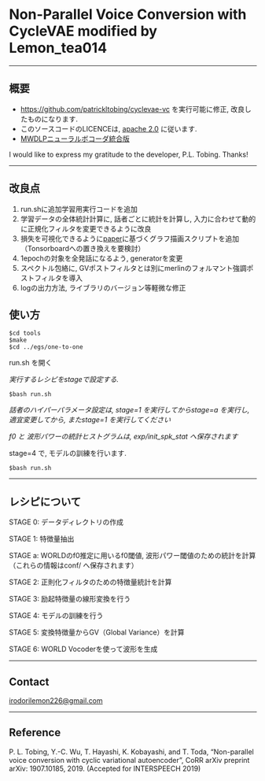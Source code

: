 # Non-Parallel Voice Conversion with CycleVAE modified by Lemon_tea014


----
## 概要
* https://github.com/patrickltobing/cyclevae-vc を実行可能に修正, 改良したものになります.
* このソースコードのLICENCEは, [apache 2.0](https://www.apache.org/licenses/LICENSE-2.0) に従います.
* [MWDLPニューラルボコーダ統合版](https://github.com/patrickltobing/cyclevae-vc-neuralvoco)
  
I would like to express my gratitude to the developer, P.L. Tobing.
Thanks!

----
## 改良点
1. run.shに追加学習用実行コードを追加
2. 学習データの全体統計計算に, 話者ごとに統計を計算し, 入力に合わせて動的に正規化フィルタを変更できるように改良
3. 損失を可視化できるように[paper](https://arxiv.org/pdf/1907.10185)に基づくグラフ描画スクリプトを追加（Tonsorboardへの置き換えを要検討）
4. 1epochの対象を全発話になるよう, generatorを変更
5. スペクトル包絡に, GVポストフィルタとは別にmerlinのフォルマント強調ポストフィルタを導入
6. logの出力方法, ライブラリのバージョン等軽微な修正

## 使い方
    $cd tools
    $make
    $cd ../egs/one-to-one

run.sh を開く

*実行するレシピをstageで設定する.*

    $bash run.sh

*話者のハイパーパラメータ設定は, stage=1 を実行してからstage=a を実行し, 適宜変更してから, またstage=1 を実行してください*

*f0 と 波形パワーの統計ヒストグラムは, exp/init\_spk\_stat へ保存されます*

stage=4 で, モデルの訓練を行います.

    $bash run.sh


----
## レシピについて
STAGE 0: データディレクトリの作成

STAGE 1: 特徴量抽出

STAGE a: WORLDのf0推定に用いるf0閾値, 波形パワー閾値のための統計を計算 （これらの情報はconf/ へ保存されます）

STAGE 2: 正則化フィルタのための特徴量統計を計算

STAGE 3: 励起特徴量の線形変換を行う

STAGE 4: モデルの訓練を行う

STAGE 5: 変換特徴量からGV（Global Variance）を計算

STAGE 6: WORLD Vocoderを使って波形を生成


----
## Contact

irodorilemon226@gmail.com 

----
## Reference
P. L. Tobing, Y.-C. Wu, T. Hayashi, K. Kobayashi, and T. Toda, “Non-parallel voice conversion with cyclic
variational autoencoder”, CoRR arXiv preprint arXiv: 1907.10185, 2019. (Accepted for INTERSPEECH 2019)

